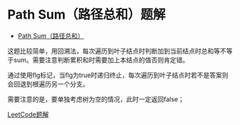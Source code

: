 # Path Sum（路径总和）题解

- [Path Sum（路径总和）](https://leetcode-cn.com/problems/path-sum/)

这题比较简单，用回溯法，每次遍历到叶子结点时判断加到当前结点时总和等不等于sum。需要注意判断累积和时需要加上本结点的值否则肯定错。

通过使用flg标记，当flg为true时递归终止，每次遍历到叶子结点时若不是答案则会回退到根遍历另一个分支。

需要注意的是，要单独考虑树为空的情况，此时一定返回false；

[LeetCode题解](https://leetcode-cn.com/problems/path-sum/solution/lu-jing-zong-he-by-leetcode/)